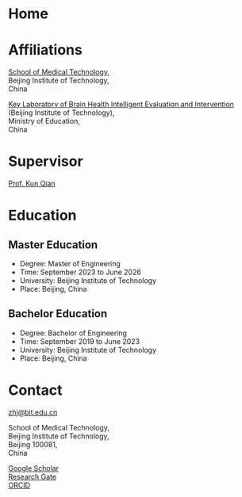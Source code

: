 # Home
# Affiliations
[School of Medical Technology](https://smt.bit.edu.cn),  
Beijing Institute of Technology,  
China

[Key Laboratory of Brain Health Intelligent Evaluation and Intervention](https://bhe-lab.org)  
(Beijing Institute of Technology),  
Ministry of Education,  
China

# Supervisor
[Prof. Kun Qian](https://eecsqian.com)

# Education
## Master Education
* Degree: Master of Engineering
* Time: September 2023 to June 2026
* University: Beijing Institute of Technology
* Place: Beijing, China

## Bachelor Education
* Degree: Bachelor of Engineering
* Time: September 2019 to June 2023
* University: Beijing Institute of Technology
* Place: Beijing, China

# Contact
zhj@bit.edu.cn

School of Medical Technology,  
Beijing Institute of Technology,  
Beijing 100081,  
China  

[Google Scholar](https://scholar.google.com/citations?user=Q6bJyiwAAAAJ)  
[Research Gate](https://www.researchgate.net/profile/Haojie-Zhang-7)  
[ORCID](https://orcid.org/my-orcid?orcid=0000-0002-2209-1527)  